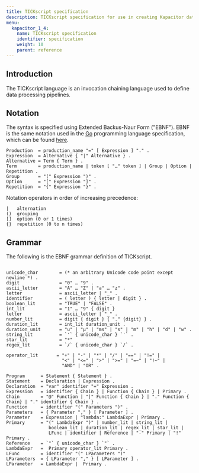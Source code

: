 ```yaml
---
title: TICKscript specification
description: TICKscript specification for use in creating Kapacitor data processing pipelines.
menu:
  kapacitor_1_4:
    name: TICKscript specification
    identifier: specification
    weight: 10
    parent: reference
---
```


Introduction
------------

The TICKscript language is an invocation chaining language used to define data processing pipelines.


Notation
-------

The syntax is specified using Extended Backus-Naur Form ("EBNF").
EBNF is the same notation used in the [Go](http://golang.org/) programming language specification, which can be found [here](https://golang.org/ref/spec).

```
Production  = production_name "=" [ Expression ] "." .
Expression  = Alternative { "|" Alternative } .
Alternative = Term { Term } .
Term        = production_name | token [ "…" token ] | Group | Option | Repetition .
Group       = "(" Expression ")" .
Option      = "[" Expression "]" .
Repetition  = "{" Expression "}" .
```

Notation operators in order of increasing precedence:

```
|   alternation
()  grouping
[]  option (0 or 1 times)
{}  repetition (0 to n times)
```

Grammar
-------

The following is the EBNF grammar definition of TICKscript.

```

unicode_char        = (* an arbitrary Unicode code point except newline *) .
digit               = "0" … "9" .
ascii_letter        = "A" … "Z" | "a" … "z" .
letter              = ascii_letter | "_" .
identifier          = ( letter ) { letter | digit } .
boolean_lit         = "TRUE" | "FALSE" .
int_lit             = "1" … "9" { digit }
letter              = ascii_letter | "_" .
number_lit          = digit { digit } { "." {digit} } .
duration_lit        = int_lit duration_unit .
duration_unit       = "u" | "µ" | "ms" | "s" | "m" | "h" | "d" | "w" .
string_lit          = `'` { unicode_char } `'` .
star_lit            = "*"
regex_lit           = `/` { unicode_char } `/` .

operator_lit       = "+" | "-" | "*" | "/" | "==" | "!=" |
                     "<" | "<=" | ">" | ">=" | "=~" | "!~" |
                     "AND" | "OR" .

Program      = Statement { Statement } .
Statement    = Declaration | Expression .
Declaration  = "var" identifier "=" Expression .
Expression   = identifier { Chain } | Function { Chain } | Primary .
Chain        = "@" Function | "|" Function { Chain } | "." Function { Chain} | "." identifier { Chain } .
Function     = identifier "(" Parameters ")" .
Parameters   = { Parameter "," } [ Parameter ] .
Parameter    = Expression | "lambda:" LambdaExpr | Primary .
Primary      = "(" LambdaExpr ")" | number_lit | string_lit |
                boolean_lit | duration_lit | regex_lit | star_lit |
                LFunc | identifier | Reference | "-" Primary | "!" Primary .
Reference    = `"` { unicode_char } `"` .
LambdaExpr   =  Primary operator_lit Primary .
LFunc        = identifier "(" LParameters ")"
LParameters  = { LParameter "," } [ LParameter ] .
LParameter   = LambdaExpr |  Primary .

```
